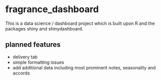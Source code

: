 # fragrance_dashboard
This is a data science / dashboard project which is built upon R and the packages shiny and shinydashboard.

## planned features
* delivery tab
* simple formatting issues
* add additional data including most prominent notes, seasonality and accords
